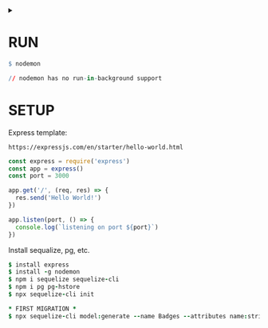 <details><summary></summary>

0:21 --- 1st migration

</details>

# RUN 
```q
$ nodemon

// nodemon has no run-in-background support
```
# SETUP
Express template:

`https://expressjs.com/en/starter/hello-world.html`

```ts
const express = require('express')
const app = express()
const port = 3000

app.get('/', (req, res) => {
  res.send('Hello World!')
})

app.listen(port, () => {
  console.log(`listening on port ${port}`)
})
```
Install sequalize, pg, etc.
```j
$ install express
$ install -g nodemon
$ npm i sequelize sequelize-cli
$ npm i pg pg-hstore
$ npx sequelize-cli init

* FIRST MIGRATION *
$ npx sequelize-cli model:generate --name Badges --attributes name:string,desc:string,publ:boolean,year:number
```
